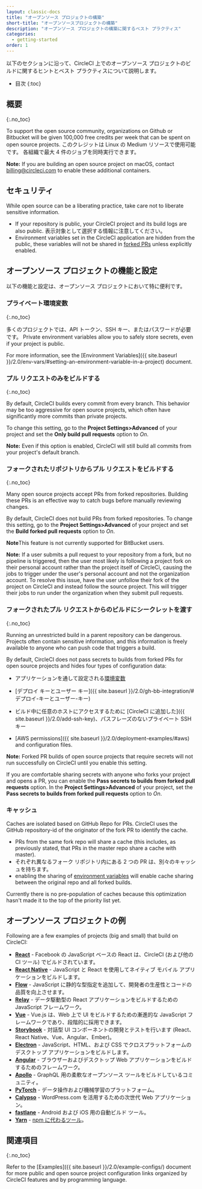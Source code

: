 ```yaml
---
layout: classic-docs
title: "オープンソース プロジェクトの構築"
short-title: "オープンソースプロジェクトの構築"
description: "オープンソース プロジェクトの構築に関するベスト プラクティス"
categories:
  - getting-started
order: 1
---
```


以下のセクションに沿って、CircleCI 上でのオープンソース プロジェクトのビルドに関するヒントとベスト プラクティスについて説明します。

- 目次
{:toc}

## 概要
{:.no_toc}

To support the open source community, organizations on Github or Bitbucket will be given 100,000 free credits per week that can be spent on open source projects. このクレジットは Linux の Medium リソースで使用可能です。 各組織で最大 4 件のジョブを同時実行できます。

**Note:** If you are building an open source project on macOS, contact billing@circleci.com to enable these additional containers.

## セキュリティ

While open source can be a liberating practice, take care not to liberate sensitive information.

- If your repository is public, your CircleCI project and its build logs are also public. 表示対象として選択する情報に注意してください。
- Environment variables set in the CircleCI application are hidden from the public, these variables will not be shared in [forked PRs](#pass-secrets-to-builds-from-forked-pull-requests) unless explicitly enabled.

## オープンソース プロジェクトの機能と設定

以下の機能と設定は、オープンソース プロジェクトにおいて特に便利です。

### プライベート環境変数
{:.no_toc}

多くのプロジェクトでは、API トークン、SSH キー、またはパスワードが必要です。 Private environment variables allow you to safely store secrets, even if your project is public.

For more information, see the [Environment Variables]({{ site.baseurl }}/2.0/env-vars/#setting-an-environment-variable-in-a-project) document.

### プル リクエストのみをビルドする
{:.no_toc}

By default, CircleCI builds every commit from every branch. This behavior may be too aggressive for open source projects, which often have significantly more commits than private projects.

To change this setting, go to the **Project Settings>Advanced** of your project and set the **Only build pull requests** option to *On*.

**Note:** Even if this option is enabled, CircleCI will still build all commits from your project's default branch.

### フォークされたリポジトリからプル リクエストをビルドする
{:.no_toc}

Many open source projects accept PRs from forked repositories. Building these PRs is an effective way to catch bugs before manually reviewing changes.

By default, CircleCI does not build PRs from forked repositories. To change this setting, go to the **Project Settings>Advanced** of your project and set the **Build forked pull requests** option to *On*.

**Note**This feature is not currently supported for BitBucket users.

**Note:** If a user submits a pull request to your repository from a fork, but no pipeline is triggered, then the user most likely is following a project fork on their personal account rather than the project itself of CircleCi, causing the jobs to trigger under the user's personal account and not the organization account. To resolve this issue, have the user unfollow their fork of the project on CircleCI and instead follow the source project. This will trigger their jobs to run under the organization when they submit pull requests.

### フォークされたプル リクエストからのビルドにシークレットを渡す
{:.no_toc}

Running an unrestricted build in a parent repository can be dangerous. Projects often contain sensitive information, and this information is freely available to anyone who can push code that triggers a build.

By default, CircleCI does not pass secrets to builds from forked PRs for open source projects and hides four types of configuration data:

- アプリケーションを通して設定される[環境変数](#プライベート環境変数)

- [デプロイ キーとユーザー キー]({{ site.baseurl }}/2.0/gh-bb-integration/#デプロイ-キーとユーザー-キー)

- ビルド中に任意のホストにアクセスするために [CircleCI に追加した]({{ site.baseurl }}/2.0/add-ssh-key)、パスフレーズのないプライベート SSH キー

- [AWS permissions]({{ site.baseurl }}/2.0/deployment-examples/#aws) and configuration files.

**Note:** Forked PR builds of open source projects that require secrets will not run successfully on CircleCI until you enable this setting.

If you are comfortable sharing secrets with anyone who forks your project and opens a PR, you can enable the **Pass secrets to builds from forked pull requests** option. In the **Project Settings>Advanced** of your project, set the **Pass secrets to builds from forked pull requests** option to *On*.

### キャッシュ

Caches are isolated based on GitHub Repo for PRs. CircleCI uses the GitHub repository-id of the originator of the fork PR to identify the cache.

- PRs from the same fork repo will share a cache (this includes, as previously stated, that PRs in the master repo share a cache with master).
- それぞれ異なるフォーク リポジトリ内にある 2 つの PR は、別々のキャッシュを持ちます。
- enabling the sharing of [environment variables]({{site.baseurl}}/2.0/env-vars) will enable cache sharing between the original repo and all forked builds.

Currently there is no pre-population of caches because this optimization hasn't made it to the top of the priority list yet.

## オープンソース プロジェクトの例

Following are a few examples of projects (big and small) that build on CircleCI:

- **[React](https://github.com/facebook/react)** - Facebook の JavaScript ベースの React は、CircleCI (および他の CI ツール) でビルドされています。 
- **[React Native](https://github.com/facebook/react-native/)** - JavaScript と React を使用してネイティブ モバイル アプリケーションをビルドします。
- **[Flow](https://github.com/facebook/flow/)** - JavaScript に静的な型指定を追加して、開発者の生産性とコードの品質を向上させます。
- **[Relay](https://github.com/facebook/relay)** - データ駆動型の React アプリケーションをビルドするための JavaScript フレームワーク。 
- **[Vue](https://github.com/vuejs/vue)** - Vue.js は、Web 上で UI をビルドするための漸進的な JavaScript フレームワークであり、段階的に採用できます。
- **[Storybook](https://github.com/storybooks/storybook)** - 対話型 UI コンポーネントの開発とテストを行います (React、React Native、Vue、Angular、Ember)。
- **[Electron](https://github.com/electron/electron)** - JavaScript、HTML、および CSS でクロスプラットフォームのデスクトップ アプリケーションをビルドします。
- **[Angular](https://github.com/angular/angular)** - ブラウザーおよびデスクトップ Web アプリケーションをビルドするためのフレームワーク。
- **[Apollo](https://github.com/apollographql)** - GraphQL 用の柔軟なオープンソース ツールをビルドしているコミュニティ。
- **[PyTorch](https://github.com/pytorch/pytorch)** - データ操作および機械学習のプラットフォーム。
- **[Calypso](https://github.com/Automattic/wp-calypso)** - WordPress.com を活用するための次世代 Web アプリケーション。
- **[fastlane](https://github.com/fastlane/fastlane)** - Android および iOS 用の自動ビルド ツール。
- **[Yarn](https://github.com/yarnpkg/yarn)** - [npm に代わるツール](https://circleci.com/blog/why-are-developers-moving-to-yarn/)。

## 関連項目
{:.no_toc}

Refer to the [Examples]({{ site.baseurl }}/2.0/example-configs/) document for more public and open source project configuration links organized by CircleCI features and by programming language.